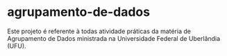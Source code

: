# agrupamento-de-dados
Este projeto é referente à todas atividade práticas da matéria de Agrupamento de Dados ministrada na Universidade Federal de Uberlândia (UFU). 
